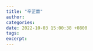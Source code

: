 ```yaml
---
title: "辛芷蕾"
author: 
categories: 
date: 2022-10-03 15:00:38 +0800
tags: 
excerpt: 
---
```













